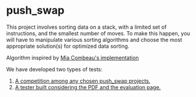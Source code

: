 # push_swap
This project involves sorting data on a stack, with a limited set of instructions, and the smallest number of moves. To make this happen, you will have to manipulate various sorting algorithms and choose the most appropriate solution(s) for optimized data sorting.

Algorithm inspired by [Mia Combeau's implementation](https://github.com/mcombeau/push_swap)

We have developed two types of tests:

1. [A competition among any chosen push_swap projects.](https://github.com/gfantonib/push_swap_battery_tester.git) 
2. [A tester built considering the PDF and the evaluation page.](https://github.com/gfantonib/push_swap_evaluator.git)